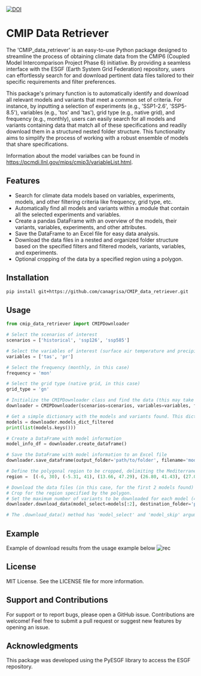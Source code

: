 [![DOI](https://zenodo.org/badge/627657760.svg)](https://zenodo.org/badge/latestdoi/627657760)

# CMIP Data Retriever

The 'CMIP_data_retriever' is an easy-to-use Python package designed to streamline the process of obtaining climate data from the CMIP6 (Coupled Model Intercomparison Project Phase 6) initiative. By providing a seamless interface with the ESGF (Earth System Grid Federation) repository, users can effortlessly search for and download pertinent data files tailored to their specific requirements and filter preferences.

This package's primary function is to automatically identify and download all relevant models and variants that meet a common set of criteria. For instance, by inputting a selection of experiments (e.g., 'SSP1-2.6', 'SSP5-8.5'), variables (e.g., 'tos' and 'tas'), grid type (e.g., native grid), and frequency (e.g., monthly), users can easily search for all models and variants containing data that match all of these specifications and readily download them in a structured nested folder structure. This functionality aims to simplify the process of working with a robust ensemble of models that share specifications.

Information about the model varialbes can be found in https://pcmdi.llnl.gov/mips/cmip3/variableList.html.

## Features

- Search for climate data models based on variables, experiments, models, and other filtering criteria like frequency, grid type, etc.
- Automatically find all models and variants within a module that contain all the selected experiments and variables. 
- Create a pandas DataFrame with an overview of the models, their variants, variables, experiments, and other attributes.
- Save the DataFrame to an Excel file for easy data analysis.
- Download the data files in a nested and organized folder structure based on the specified filters and filtered models, variants, variables, and experiments.
- Optional cropping of the data by a specified region using a polygon.

## Installation

```bash
pip install git+https://github.com/canagrisa/CMIP_data_retriever.git
```

## Usage
```python
from cmip_data_retriever import CMIPDownloader

# Select the scenarios of interest
scenarios = ['historical', 'ssp126', 'ssp585']

# Select the variables of interest (surface air temperature and precipitation in this case)
variables = ['tas', 'pr']

# Select the frequency (monthly, in this case)
frequency = 'mon'

# Select the grid type (native grid, in this case)
grid_type = 'gn'

# Initialize the CMIPDownloader class and find the data (this may take a few minutes)
downloader = CMIPDownloader(scenarios=scenarios, variables=variables, frequency=frequency, grid=grid_type)

# Get a simple dictionary with the models and variants found. This dictionary will mimic the folder structure when downloading.
models = downloader.models_dict_filtered
print(list(models.keys()))

# Create a DataFrame with model information
model_info_df = downloader.create_dataframe()

# Save the DataFrame with model information to an Excel file
downloader.save_dataframe(output_folder='path/to/folder', filename='model_info.xlsx')

# Define the polygonal region to be cropped, delimiting the Mediterranean Sea in this case.
region =  [(-6, 30), (-5.31, 41), (13.66, 47.29), (26.80, 41.43), (27.08, 40.05), (39, 38.2), (36, 30)]

# Download the data files (in this case, for the first 2 models found)
# Crop for the region specified by the polygon.
# Set the maximum number of variants to be downloaded for each model (4 in this case). Some models have up to 40 variants, so it's a good idea to set a limit if necessary.
downloader.download_data(model_select=models[:2], destination_folder='path/to/folder/', crop_region=region, max_variants=4)

# The .download_data() method has 'model_select' and 'model_skip' arguments, which default to None. If not provided, all models are downloaded.

```

## Example


Example of download results from the usage example below
![rec](/home/prossello/CMIP_data_retriever/data/rec.gif)


## License

MIT License. See the LICENSE file for more information.

## Support and Contributions

For support or to report bugs, please open a GitHub issue. Contributions are welcome! Feel free to submit a pull request or suggest new features by opening an issue.

## Acknowledgments

This package was developed using the PyESGF library to access the ESGF repository.
